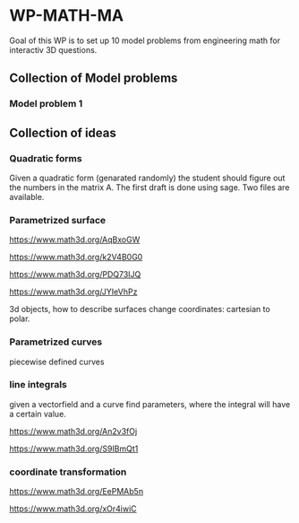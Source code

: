 # WP-MATH-MA

Goal of this WP is to set up 10 model problems from engineering math for interactiv 3D questions.

## Collection of Model problems
### Model problem 1

## Collection of ideas
### Quadratic forms
Given a quadratic form (genarated randomly) the student should figure out the numbers in the matrix A. The first draft is done using sage.
Two files are available.

### Parametrized surface
https://www.math3d.org/AqBxoGW

https://www.math3d.org/k2V4B0G0

https://www.math3d.org/PDQ73IJQ

https://www.math3d.org/JYIeVhPz

3d objects, how to describe surfaces
change coordinates: cartesian to polar.

### Parametrized curves
piecewise defined curves 

### line integrals
given a vectorfield and a curve
find parameters, where the integral will have a certain value.

https://www.math3d.org/An2v3fOj

https://www.math3d.org/S9IBmQt1

### coordinate transformation
https://www.math3d.org/EePMAb5n

https://www.math3d.org/xOr4iwiC

